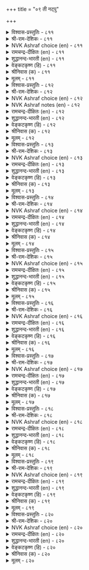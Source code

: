 +++
title = "०९ ती नट्पु"

+++

<details><summary>विश्वास-प्रस्तुतिः - ८११</summary>

परुगुवार् पोलिऩुम् पण्बिलार् केण्मै  
पॆरुगलिऱ् कुऩ्ऱल् इऩिदु। ८११  
</details>

<details><summary>श्री-राम-देशिकः - ८११</summary>

अधिकारः ८२. निर्गुणजनमैत्री  
दुर्गुणाः प्रीतिसम्पन्ना इव कुर्युश्च मित्रताम् ।  
त्यागो दुर्गुणमैत्र्यास्तु वरः स्यात् तस्य वर्धनात् ॥ ८११॥
</details>

<details><summary>NVK Ashraf choice (en) - ८११</summary>

०८११  
The hypocrite's flattering friendship pleases more  
As it wanes than as it grows. *  
(K.R. Srinivasa Iyengar)  
</details>

<details><summary>रामचन्द्र-दीक्षितः (en) - ८११</summary>

811 parukuvār pōliṉum paṇpilār kēṇmai  
perukalil kuṉṟal iṉitu.

811\. Let that kind of friendship diminish rather than increase if it is really pretentious and devoid of genuine feeling.  
</details>

<details><summary>शुद्धानन्द-भारती (en) - ८११</summary>

1\. பருகுவார் போலினும் பண்பிலார் கேண்மை  
பெருகலிற் குன்றல் இனிது.  
Swallowing love of soulless men  
Had better wane than wax anon.        811  
</details>

<details><summary>वेङ्कटकृष्ण (हि) - ८११</summary>

811
यद्यपि अतिशय मित्र सम, दिखते हैं गुणहीन ।  
बढ़ने से वह मित्रता, अच्छा यदि हो क्षीण ॥
</details>

<details><summary>श्रीनिवास (क) - ८११</summary>

811. प्रीत्याधिक्यदिन्द हीरिकॊळ्ळुवन्तॆ कण्डरू दुर्जनर कॆळॆतनवुवृद्धियागुवुदक्किन्त नशिसि होगुवुदु ऒळ्ळॆयदु.

</details>

<details><summary>मूलम् - ८११</summary>

परुगुवार् पोलिऩुम् पण्बिलार् केण्मै  
पॆरुगलिऱ् कुऩ्ऱल् इऩिदु। ८११  
</details>

<details><summary>विश्वास-प्रस्तुतिः - ८१२</summary>

उऱिऩ्नट्टु अऱिऩ्ङरुउम् ऒप्पिलार् केण्मै  
पॆऱिऩुम् इऴप्पिऩुम् ऎऩ्? ८१२  
</details>

<details><summary>श्री-राम-देशिकः - ८१२</summary>

स्वार्थाय कुर्वतः स्नेहं कार्यन्ते तद्विमुञ्चतः ।  
असमथस्य सौहार्दं सर्वदा निष्प्रयोजनम् ॥ ८१२॥
</details>

<details><summary>NVK Ashraf choice (en) - ८१२</summary>

०८१२  
What matters if one gain or lose that unsettling friendship  
Which sticks and ends at will?  
(N.V.K. Ashraf), (P.S. Sundaram)  
</details>

<details><summary>NVK Ashraf notes (en) - ८१२</summary>

८१२: A short and crisp translation, but not close to original: "What matters if one gain or lose a motivated friendship?" – (P.S. Sundaram)
</details>

<details><summary>रामचन्द्र-दीक्षितः (en) - ८१२</summary>

812 uṟiṉnaṭṭu aṟiṉorūum oppilār kēṇmai  
peṟiṉum iḻappiṉum eṉ.

812\. What does it matter whether we gain or lose the equal friendship of those who befriend if advantageous to them and betray if disadvantageous?  
</details>

<details><summary>शुद्धानन्द-भारती (en) - ८१२</summary>

2\. உறின்நட்டு அறின்ஒரூஉம் ஒப்பிலார் கேண்மை  
பெறினும் இழப்பினும் என்.  
Who fawn in wealth and fail in dearth  
Gain or lose; such friends have no worth.        812  
</details>

<details><summary>वेङ्कटकृष्ण (हि) - ८१२</summary>

812
पा या खो कर क्या हुआ, अयोग्य का सौहार्द ।  
जो मैत्री कर स्वार्थवश, तज दे जब नहिं स्वार्थ ॥
</details>

<details><summary>श्रीनिवास (क) - ८१२</summary>

812. तमगॆ प्रयोजनविरुवाग स्नेहमाडि, प्रयोजनविल्लदाग दूरमाडुव, हॊन्दिकॆ इल्लदवर कॆळॆयन्नु हॊन्दिद्दरेनु?

</details>

<details><summary>मूलम् - ८१२</summary>

उऱिऩ्नट्टु अऱिऩ्ङरुउम् ऒप्पिलार् केण्मै  
पॆऱिऩुम् इऴप्पिऩुम् ऎऩ्? ८१२  
</details>

<details><summary>विश्वास-प्रस्तुतिः - ८१३</summary>

उऱुवदु सीर्दूक्कुम् नट्पुम् पॆऱुवदु  
कॊळ्वारुम् कळ्वरुम् नेर्। ८१३  
</details>

<details><summary>श्री-राम-देशिकः - ८१३</summary>

धनैकलक्ष्या गणिकाः तस्कराः परवञ्चकाः ।  
लाभौकलक्ष्याः स्निग्धाश्च त्रयस्तुल्यगुणान्विताः ॥ ८१३॥
</details>

<details><summary>NVK Ashraf choice (en) - ८१३</summary>

०८१३  
Those who weigh friendship for gain  
Are no different from whores and frauds.  
(N.V.K. Ashraf)  
</details>

<details><summary>रामचन्द्र-दीक्षितः (en) - ८१३</summary>

813 uṟuvatu cīrtūkkum naṭpum peṟuvatu  
koḷvārum kaḷvarum nēr.

813\. Those who value friendship for the gain thereof are only avaricious prostitutes and thieves.  
</details>

<details><summary>शुद्धानन्द-भारती (en) - ८१३</summary>

3\. உறுவது சீர்தூக்கும் நட்பும் பெறுவது  
கொள்வாரும் கள்வரும் நேர்.  
Cunning friends who calculate  
Are like thieves and whores wicked.        813  
</details>

<details><summary>वेङ्कटकृष्ण (हि) - ८१३</summary>

813
मित्र बने जो गणन कर, स्वार्थ-लाभ का मान ।  
धन-गाहक गणिका तथा, चोर एक सा जान ॥
</details>

<details><summary>श्रीनिवास (क) - ८१३</summary>

813. बरुव लाभदिन्द अळॆदु नोडुव स्नेहितरु, पडॆद सॊत्तन्नु सॆळॆयुव वेश्ययरिगू, कळ्ळरिगू समानरु.

</details>

<details><summary>मूलम् - ८१३</summary>

उऱुवदु सीर्दूक्कुम् नट्पुम् पॆऱुवदु  
कॊळ्वारुम् कळ्वरुम् नेर्। ८१३  
</details>

<details><summary>विश्वास-प्रस्तुतिः - ८१४</summary>

अमरगत्तु आऱ्ऱऱुक्कुम् कल्लामा अऩ्ऩार्  
तमरिऩ् तऩिमै तलै। ८१४  
</details>

<details><summary>श्री-राम-देशिकः - ८१४</summary>

पतिं भूमौ पातयित्वा धावता वाजिना समम् ।  
सुहृत् साहयं न कुर्याच्चेत् ऐकान्त्यं वरमिष्यते ॥ ८१४॥
</details>

<details><summary>NVK Ashraf choice (en) - ८१४</summary>

०८१४  
Better to be alone than befriend those,  
Who, like a broken horse, throw you down.  
(N.V.K. Ashraf)  
</details>

<details><summary>रामचन्द्र-दीक्षितः (en) - ८१४</summary>

814 amarakattu āṟṟaṟukkum kallāmā aṉṉār  
tamariṉ taṉimai talai.

814\. Better solitude than the alliance of the wicked who fail like the unbroken steed its rider in the battlefield.  
</details>

<details><summary>शुद्धानन्द-भारती (en) - ८१४</summary>

4\. அமரகத்து ஆற் றறுக்கும் கல்லாமா அன்னார்  
தமரின் தனிமை தலை.  
Better be alone than trust in those  
That throw in field like faithless horse.        814  
</details>

<details><summary>वेङ्कटकृष्ण (हि) - ८१४</summary>

814
अनभ्यस्त हय युद्ध में, पटक चले ज्यों भाग ।  
ऐसों के सौहार्द से, एकाकी बड़भाग ॥
</details>

<details><summary>श्रीनिवास (क) - ८१४</summary>

814. होराटद कणदल्लि तिळिबिट्टु ओडुव शिक्षणविल्लद कुदुरॆयन्थवर गॆळॆतनक्किन्तलू (गॆळॆतनवे इल्लद) एकान्त जीवनवे मेलु.

</details>

<details><summary>मूलम् - ८१४</summary>

अमरगत्तु आऱ्ऱऱुक्कुम् कल्लामा अऩ्ऩार्  
तमरिऩ् तऩिमै तलै। ८१४  
</details>

<details><summary>विश्वास-प्रस्तुतिः - ८१५</summary>

सॆय्देमञ् जाराच् चिऱियवर् पुऩ्केण्मै  
ऎय्दलिऩ् ऎय्दामै नऩ्ऱु। ८१५  
</details>

<details><summary>श्री-राम-देशिकः - ८१५</summary>

अप्रयोजकरा नीचजनमैत्री विगर्हिता ।  
तादृशस्नेहकरणात् स्नेहभावो वरः किल ॥ ८१५॥
</details>

<details><summary>NVK Ashraf choice (en) - ८१५</summary>

०८१५  
Better to forfeit than seek the friendship of the base  
Who betray at need. *  
(P.S. Sundaram), (Satguru Subramuniyaswami)  
</details>

<details><summary>रामचन्द्र-दीक्षितः (en) - ८१५</summary>

815 ceytēmam cārāc ciṟiyavar puṉkēṇmai  
eytaliṉ eytāmai naṉṟu.

815\. Better to abandon than contract the friendship of the lowly who do not aid you in adversity.  
</details>

<details><summary>शुद्धानन्द-भारती (en) - ८१५</summary>

5\. செய்தேமஞ் சாராச் சிறியவர் புன்கேண்மை  
எய்தலின் எய்தாமை நன்று.  
Friends low and mean that give no help-  
Leave them is better than to keep.        815  
</details>

<details><summary>वेङ्कटकृष्ण (हि) - ८१५</summary>

815
तुच्छ मित्रता विपद में, जो देती न सहाय ।  
ना होने में है भला, होने से भी, हाय ॥
</details>

<details><summary>श्रीनिवास (क) - ८१५</summary>

815. आपत्कालदल्लि तम्म रक्षणॆगागि इट्टुकॊण्डरू, रक्षणॆ माडदिरुव कीळु जनर स्नेहवन्नु हॊन्दुवुदक्किन्तलू हॊन्ददिरुवुदे लेसु.

</details>

<details><summary>मूलम् - ८१५</summary>

सॆय्देमञ् जाराच् चिऱियवर् पुऩ्केण्मै  
ऎय्दलिऩ् ऎय्दामै नऩ्ऱु। ८१५  
</details>

<details><summary>विश्वास-प्रस्तुतिः - ८१६</summary>

पेदै पॆरुङ्गॆऴीइ नट्पिऩ् अऱिवुडैयार्  
एदिऩ्मै कोडि उऱुम्। ८१६  
</details>

<details><summary>श्री-राम-देशिकः - ८१६</summary>

मूढैः साकं दृढस्नेहकरणात्, ज्ञानिभिः सह ।  
विरोधः कोटिसङ्ख्याकलाभं नूनं प्रयच्छति ॥ ८१६॥
</details>

<details><summary>NVK Ashraf choice (en) - ८१६</summary>

०८१६  
A wise man's enmity is a million of times better  
Than a fool's fast friendship. *  
(P.S. Sundaram)  
</details>

<details><summary>रामचन्द्र-दीक्षितः (en) - ८१६</summary>

816 pētai peruṅkeḻīi naṭpiṉ aṟivuṭaiyār  
ētiṉmai kōṭi uṟum.

816\. Very much more valuable is the hatred of the wise than the doting friendship of fools.  
</details>

<details><summary>शुद्धानन्द-भारती (en) - ८१६</summary>

6\. பேதை பெருங்கெழீஇ நட்பின் அறிவுடையார்  
ஏதின்மை கோடி உறும்.  
Million times the wise man's hate  
Is better than a fool intimate.        816  
</details>

<details><summary>वेङ्कटकृष्ण (हि) - ८१६</summary>

816
अति धनिष्ठ बन मूर्ख का, हो जाने से इष्ट ।  
समझदार की शत्रुता, लाखों गुणा वरिष्ठ ॥
</details>

<details><summary>श्रीनिवास (क) - ८१६</summary>

816. अरिविल्लदवर अधिकवाद सलिगॆय स्नेहक्किन्तलू, अरिवुळ्ळवर निर्लक्ष्य मनोभाववु कोटिपालु प्रयोजनवन्नुण्टु माडुवुदु.

</details>

<details><summary>मूलम् - ८१६</summary>

पेदै पॆरुङ्गॆऴीइ नट्पिऩ् अऱिवुडैयार्  
एदिऩ्मै कोडि उऱुम्। ८१६  
</details>

<details><summary>विश्वास-प्रस्तुतिः - ८१७</summary>

नगैवगैय रागिय नट्पिऩ् पगैवराल्  
पत्तडुत्त कोडि उऱुम्। ८१७  
</details>

<details><summary>श्री-राम-देशिकः - ८१७</summary>

वहिर्हास्यपरैः साकं मैत्र्यां यज्जायते सुखम् ।  
रिपुमूलसुखं तस्मात् दशकोटिगुणाधिकम् ॥ ८१७॥
</details>

<details><summary>NVK Ashraf choice (en) - ८१७</summary>

०८१७  
Ten million times better the enmity of foes  
Than the friendship of jesters and fools. *  
(P.S. Sundaram)  
</details>

<details><summary>रामचन्द्र-दीक्षितः (en) - ८१७</summary>

817 nakaivakaiyar ākiya naṭpiṉ pakaivarāl  
pattaṭutta kōṭi uṟum.

817\. Ten thousand times better is the enmity of foes than the friendship which makes one a laughing stock.  
</details>

<details><summary>शुद्धानन्द-भारती (en) - ८१७</summary>

7\. நகைவகைய ராகிய நட்பின் பகைவரால்  
பத்தடுத்த கோடி உறும்.  
Ten-fold crore you gain from foes  
Than from friends who are vain laughers.        817  
</details>

<details><summary>वेङ्कटकृष्ण (हि) - ८१७</summary>

817
हास्य-रसिक की मित्रता, करने से भी प्राप्त ।  
भले बनें दस कोटि गुण, रिपु से जो हों प्राप्त ॥
</details>

<details><summary>श्रीनिवास (क) - ८१७</summary>

817. मनस्सिनल्लि प्रेमविल्लदॆ, नगिसि काल कळॆयुववर स्नेहदल्लि पडॆदुकॊळ्ळुव प्रयोजनक्किन्त हगॆगळिन्द बरुव लाभ हत्तु कोटि पालु मेलु.

</details>

<details><summary>मूलम् - ८१७</summary>

नगैवगैय रागिय नट्पिऩ् पगैवराल्  
पत्तडुत्त कोडि उऱुम्। ८१७  
</details>

<details><summary>विश्वास-प्रस्तुतिः - ८१८</summary>

ऒल्लुम् करुमम् उडऱ्ऱु पवर्गेण्मै  
सॊल्लाडार् सोर विडल्। ८१८  
</details>

<details><summary>श्री-राम-देशिकः - ८१८</summary>

सुसाध्यकार्ये दुस्साध्यमिव यः सुहृदाचरेत् ।  
तेन साकं स्थितां मैत्रीमनुत्तवैव परित्यज ॥ ८१८॥
</details>

<details><summary>NVK Ashraf choice (en) - ८१८</summary>

०८१८  
Drop silently the friends who pose  
And won't help when they can.  
(P.S. Sundaram)  
</details>

<details><summary>रामचन्द्र-दीक्षितः (en) - ८१८</summary>

818 olluṅ karumam uṭaṟṟu pavarkēṇmai  
collāṭār cōra viṭal.

818\. Abandon without fuss friends who make a possible thing impossible.  
</details>

<details><summary>शुद्धानन्द-भारती (en) - ८१८</summary>

8\. ஒல்லும் கருமம் உடற்று பவர்கேண்மை  
சொல்லாடார் சோர விடல்.  
Without a word those friends eschew  
Who spoil deeds which they can do.        818  
</details>

<details><summary>वेङ्कटकृष्ण (हि) - ८१८</summary>

818
यों असाध्य कह साध्य को, जो करता न सहाय ।  
चुपके से उस ढोंग की, मैत्री छोड़ी जाय ॥
</details>

<details><summary>श्रीनिवास (क) - ८१८</summary>

818. तावु माडबल्ल कॆलसवन्न्नु माडलागदॆ कॆडीसुववर स्नेहवन्नु अवरिगॆ तिळियद हागॆ मौनवागि कैबिडबेकु.

</details>

<details><summary>मूलम् - ८१८</summary>

ऒल्लुम् करुमम् उडऱ्ऱु पवर्गेण्मै  
सॊल्लाडार् सोर विडल्। ८१८  
</details>

<details><summary>विश्वास-प्रस्तुतिः - ८१९</summary>

कऩविऩुम् इऩ्ऩादु मऩ्ऩो विऩैवेऱु  
सॊल्वेऱु पट्टार् तॊडर्बु। ८१९  
</details>

<details><summary>श्री-राम-देशिकः - ८१९</summary>

उक्त्वैकं वचसा कार्यमन्यत् कोयेन कुर्वता ।  
मैत्री कृता तु स्वप्नेऽपि व्यसनं जनयिष्यति ॥ ८१९॥
</details>

<details><summary>NVK Ashraf choice (en) - ८१९</summary>

०८१९  
Friends whose words differ from their deeds  
Distress even in dreams.  
(P.S. Sundaram)  
</details>

<details><summary>रामचन्द्र-दीक्षितः (en) - ८१९</summary>

819 kaṉaviṉum iṉṉātu maṉṉō viṉaivēṟu  
colvēṟu paṭṭār toṭarpu.

819\. The alliances of men whose words are different from their deeds afford no pleasure even in a dream.  
</details>

<details><summary>शुद्धानन्द-भारती (en) - ८१९</summary>

9\. கனவினும் இன்னாது மன்னோ வினைவேறு  
சொல்வேறு பட்டார் தொடர்பு.  
Even in dreams the tie is bad  
With those whose deed is far from word.        819  
</details>

<details><summary>वेङ्कटकृष्ण (हि) - ८१९</summary>

819
कहना कुछ करना अलग, जिनकी है यह बान ।  
उनकी मैत्री खायगी, सपने में भी जान ॥
</details>

<details><summary>श्रीनिवास (क) - ८१९</summary>

819. नडॆ बेरॆ नुडि बेरॆयागिरुववर स्नेहवु ऒब्बनिगॆ कनसिनल्लि कूड दुःखवन्नु तरुवुदागुत्तदॆ.

</details>

<details><summary>मूलम् - ८१९</summary>

कऩविऩुम् इऩ्ऩादु मऩ्ऩो विऩैवेऱु  
सॊल्वेऱु पट्टार् तॊडर्बु। ८१९  
</details>

<details><summary>विश्वास-प्रस्तुतिः - ८२०</summary>

ऎऩैत्तुम् कुऱुगुदल् ओम्बल् मऩैक्कॆऴीइ  
मऩ्ऱिल् पऴिप्पार् तॊडर्बु। ८२०  
</details>

<details><summary>श्री-राम-देशिकः - ८२०</summary>

गेहे रहसि संस्तुत्य सभायां जनमण्डले ।  
मैत्री निन्दयता साकं सर्वथा न विधीयताम् ॥ ८२०॥
</details>

<details><summary>NVK Ashraf choice (en) - ८२०</summary>

०८२०  
Keep them far off who are friends at home  
And foes in public.  
(P.S. Sundaram)  
</details>

<details><summary>रामचन्द्र-दीक्षितः (en) - ८२०</summary>

820 eṉaittum kuṟukutal ōmpal maṉaikkeḻīi  
maṉṟil paḻippār toṭarpu.

820\. Avoid the friendship however little, of those who befriend you at home but betray you in the assembly (public).  
</details>

<details><summary>शुद्धानन्द-भारती (en) - ८२०</summary>

10\. எனைத்தும் குறுகுதல் ஓம்பல் மனைக்கெழீஇ  
மன்றில் பழிப்பார் தொடர்பு.  
Keep aloof from those that smile  
At home and in public revile.        820  
</details>

<details><summary>वेङ्कटकृष्ण (हि) - ८२०</summary>

820
घर पर मैत्री पालते, सभा-मध्य धिक्कार ।  
जो करते वे तनिक भी, निकट न आवें, यार ॥
</details>

<details><summary>श्रीनिवास (क) - ८२०</summary>

820. प्रत्येकवागिरुवाग अतियाद ऒलवु तोरि, सभॆयल्लि हळियुववर स्नेहवन्नु स्वल्पवू बयसदॆ कैबिडबेकु.
</details>

<details><summary>मूलम् - ८२०</summary>

ऎऩैत्तुम् कुऱुगुदल् ओम्बल् मऩैक्कॆऴीइ  
मऩ्ऱिल् पऴिप्पार् तॊडर्बु। ८२०  
</details>

